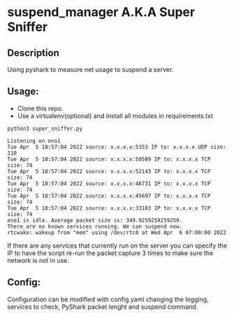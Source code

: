 # suspend_manager A.K.A Super Sniffer

## Description
Using pyshark to measure net usage to suspend a server.

## Usage:
- Clone this repo.
- Use a virtualenv(optional) and install all modules in requirements.txt

````
python3 super_sniffer.py
`````

````
Listening on eno1
Tue Apr  5 18:57:04 2022 source: x.x.x.x:5353 IP to: x.x.x.x UDP size: 110
Tue Apr  5 18:57:04 2022 source: x.x.x.x:50589 IP to: x.x.x.x TCP size: 74
Tue Apr  5 18:57:04 2022 source: x.x.x.x:52143 IP to: x.x.x.x TCP size: 74
Tue Apr  5 18:57:04 2022 source: x.x.x.x:46731 IP to: x.x.x.x TCP size: 74
Tue Apr  5 18:57:04 2022 source: x.x.x.x:45697 IP to: x.x.x.x TCP size: 74
Tue Apr  5 18:57:04 2022 source: x.x.x.x:33103 IP to: x.x.x.x TCP size: 74
eno1 is idle. Average packet size is: 349.9259259259259.
There are no known services running. We can suspend now.
rtcwake: wakeup from "mem" using /dev/rtc0 at Wed Apr  6 07:00:00 2022
````
If there are any services that currently run on the server you can specify the IP to have the script re-run the packet capture 3 times to make sure the network is not in use.

## Config:
Configuration can be modified with config.yaml changing the logging, services to check, PyShark packet lenght and suspend command.
